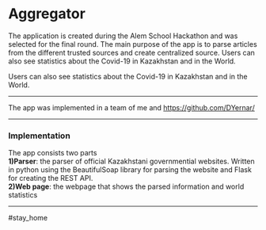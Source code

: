 # Aggregator
The application is created during the Alem School Hackathon and was selected for the final round. The main purpose of the app is to parse articles from the different trusted sources and create centralized source. Users can also see statistics about the Covid-19 in Kazakhstan and in the World.

Users can also see statistics about the Covid-19 in Kazakhstan and in the World.<br><hr>
The app was implemented in a team of me and <a href="https://github.com/DYernar/">https://github.com/DYernar/</a>


<hr>
<h3>Implementation</h3>
The app consists two parts<br>
<strong>1)Parser</strong>: the parser of official Kazakhstani governmential websites. Written in python using the BeautifulSoap
library for parsing the website and Flask for creating the REST API.<br>
<strong>2)Web page</strong>: the webpage that shows the parsed information and world statistics
<hr>
#stay_home
